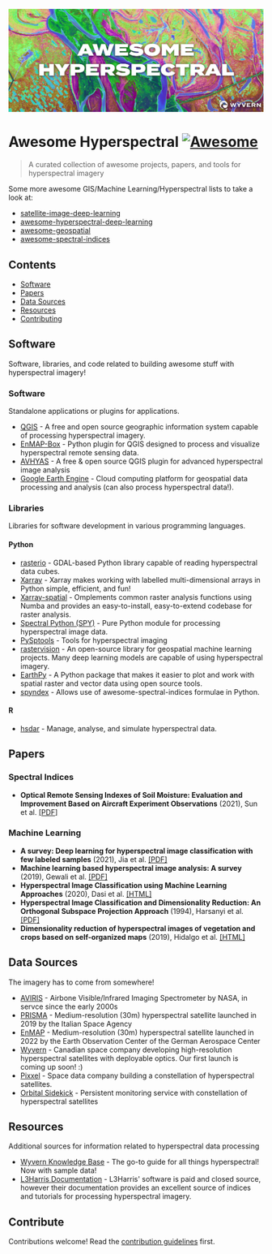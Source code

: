 ![Awesome Hyperspectral](media/awesome_hyperspectral.jpg)

# Awesome Hyperspectral [![Awesome](https://awesome.re/badge.svg)](https://awesome.re)

> A curated collection of awesome projects, papers, and tools for hyperspectral imagery

Some more awesome GIS/Machine Learning/Hyperspectral lists to take a look at:
- [satellite-image-deep-learning](https://github.com/satellite-image-deep-learning/techniques)
- [awesome-hyperspectral-deep-learning](https://github.com/IRCAD/awesome-hyperspectral-deep-learning)
- [awesome-geospatial](https://github.com/sacridini/Awesome-Geospatial)
- [awesome-spectral-indices](https://github.com/awesome-spectral-indices/awesome-spectral-indices)

## Contents

- [Software](#software)
- [Papers](#papers)
- [Data Sources](#data_sources)
- [Resources](#resources)
- [Contributing](#contribute)


## Software

Software, libraries, and code related to building awesome stuff with hyperspectral imagery!

### Software
Standalone applications or plugins for applications.

- [QGIS](https://qgis.org/en/site/) - A free and open source geographic information system capable of processing hyperspectral imagery.
- [EnMAP-Box](https://enmap-box.readthedocs.io/en/latest/) - Python plugin for QGIS designed to process and visualize hyperspectral remote sensing data.
- [AVHYAS](https://sites.google.com/view/avhyas-sac-isro/home) - A free & open source QGIS plugin for advanced hyperspectral image analysis
- [Google Earth Engine](https://earthengine.google.com/) - Cloud computing platform for geospatial data processing and analysis (can also process hyperspectral data!).

### Libraries
Libraries for software development in various programming languages.

#### Python
- [rasterio](https://rasterio.readthedocs.io/en/latest/index.html) - GDAL-based Python library capable of reading hyperspectral data cubes.
- [Xarray](https://docs.xarray.dev/en/stable/) - Xarray makes working with labelled multi-dimensional arrays in Python simple, efficient, and fun!
- [Xarray-spatial](https://xarray-spatial.org/index.html) - Omplements common raster analysis functions using Numba and provides an easy-to-install, easy-to-extend codebase for raster analysis.
- [Spectral Python (SPY)](https://www.spectralpython.net/) - Pure Python module for processing hyperspectral image data.
- [PySptools](https://pysptools.sourceforge.io/index.html) - Tools for hyperspectral imaging
- [rastervision](https://rastervision.io/) - An open-source library for geospatial machine learning projects.  Many deep learning models are capable of using hyperspectral imagery.
- [EarthPy](https://earthpy.readthedocs.io/en/latest/index.html) - A Python package that makes it easier to plot and work with spatial raster and vector data using open source tools.
- [spyndex](https://github.com/awesome-spectral-indices/spyndex) - Allows use of awesome-spectral-indices formulae in Python.


#### R
- [hsdar](https://rdrr.io/cran/hsdar/) - Manage, analyse, and simulate hyperspectral data.

## Papers

### Spectral Indices
- **Optical Remote Sensing Indexes of Soil Moisture: Evaluation and Improvement Based on Aircraft Experiment Observations** (2021), Sun et al. [[PDF]](https://www.researchgate.net/publication/356348833_Optical_Remote_Sensing_Indexes_of_Soil_Moisture_Evaluation_and_Improvement_Based_on_Aircraft_Experiment_Observations)

### Machine Learning
- **A survey: Deep learning for hyperspectral image classification with few labeled samples** (2021), Jia et al. [[PDF]](https://www.sciencedirect.com/science/article/pii/S0925231221004033)
- **Machine learning based hyperspectral image analysis: A survey** (2019), Gewali et al. [[PDF]](https://arxiv.org/abs/1802.08701)
- **Hyperspectral Image Classification using Machine Learning Approaches** (2020), Dasi et al. [[HTML]](https://ieeexplore.ieee.org/document/9120945)
- **Hyperspectral Image Classification and Dimensionality Reduction: An Orthogonal Subspace Projection Approach** (1994), Harsanyi et al. [[PDF]](https://www2.umbc.edu/rssipl/pdf/TGRS/tgrs.7_94.pdf)
- **Dimensionality reduction of hyperspectral images of vegetation and crops based on self-organized maps** (2019), Hidalgo et al. [[HTML]](https://www.sciencedirect.com/science/article/pii/S221431732030189X)

## Data Sources
The imagery has to come from somewhere!

- [AVIRIS](https://aviris.jpl.nasa.gov/) - Airbone Visible/Infrared Imaging Spectrometer by NASA, in servce since the early 2000s
- [PRISMA](https://www.eoportal.org/satellite-missions/prisma-hyperspectral) - Medium-resolution (30m) hyperspectral satellite launched in 2019 by the Italian Space Agency
- [EnMAP](https://www.enmap.org/) - Medium-resolution (30m) hyperspectral satellite launched in 2022 by the Earth Observation Center of the German Aerospace Center
- [Wyvern](https://wyvern.space/) - Canadian space company developing high-resolution hyperspectral satellites with deployable optics. Our first launch is coming up soon! :)
- [Pixxel](https://www.pixxel.space/) - Space data company building a constellation of hyperspectral satellites.
- [Orbital Sidekick](https://www.orbitalsidekick.com/) - Persistent monitoring service with constellation of hyperspectral satellites

## Resources
Additional sources for information related to hyperspectral data processing

- [Wyvern Knowledge Base](https://knowledge.wyvern.space/) - The go-to guide for all things hyperspectral! Now with sample data!
- [L3Harris Documentation](https://www.l3harrisgeospatial.com/docs/BackgroundVegetationIndices.html) - L3Harris' software is paid and closed source, however their documentation provides an excellent source of indices and tutorials for processing hyperspectral imagery.

## Contribute

Contributions welcome! Read the [contribution guidelines](contributing.md) first.

